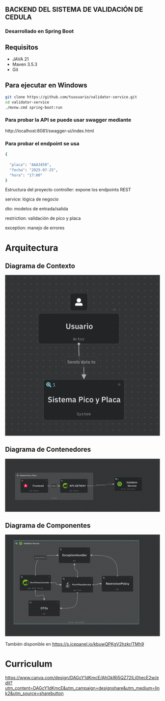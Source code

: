 ## BACKEND DEL SISTEMA DE VALIDACIÓN DE CEDULA
### Desarrollado en Spring Boot

## Requisitos
- JAVA 21
- Maven 3.5.3
- Git
## Para ejecutar en Windows
```bash
git clone https://github.com/tuusuario/validator-service.git
cd validator-service
./mvnw.cmd spring-boot:run
```

### Para probar la API se puede usar swagger mediante 

http://localhost:8081/swagger-ui/index.html

### Para probar el endpoint se usa 
```bash
{
  
  "placa": "AAA3450",
  "fecha": "2025-07-25",
  "hora": "17:00"
}
```

Estructura del proyecto
controller: expone los endpoints REST

service: lógica de negocio

dto: modelos de entrada/salida

restriction: validación de pico y placa

exception: manejo de errores


# Arquitectura
## Diagrama de Contexto
![img.png](img.png)

## Diagrama de Contenedores
![img_1.png](img_1.png)

## Diagrama de Componentes
![img_2.png](img_2.png)

También disponible en
https://s.icepanel.io/kbuwQPKgV2hzkr/TMh9

# Curriculum
https://www.canva.com/design/DAGcY1dKmcE/AhOkIRj5QZ72lLj0hecE2w/edit?utm_content=DAGcY1dKmcE&utm_campaign=designshare&utm_medium=link2&utm_source=sharebutton
